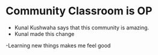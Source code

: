 # Community Classroom is OP

- Kunal Kushwaha says that this community is amazing.
- Kunal made this change

























-Learning new things makes me feel good